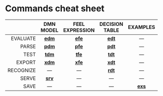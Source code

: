 # Commands cheat sheet

|           |       DMN<br/>MODEL       |    FEEL<br/>EXPRESSION    |    DECISION</br>TABLE     |         EXAMPLES          |
|----------:|:-------------------------:|:-------------------------:|:-------------------------:|:-------------------------:|
|  EVALUATE | [**edm**](command-edm.md) | [**efe**](command-efe.md) | [**edt**](command-edt.md) |             —             | 
|     PARSE | [**pdm**](command-pdm.md) | [**pfe**](command-pfe.md) | [**pdt**](command-pdt.md) |             —             |
|      TEST | [**tdm**](command-tdm.md) | [**tfe**](command-tfe.md) | [**tdt**](command-tdt.md) |             —             |
|    EXPORT | [**xdm**](command-xdm.md) | [**xfe**](command-xfe.md) | [**xdt**](command-xdt.md) |             —             |
| RECOGNIZE |             —             |             —             | [**rdt**](command-rdt.md) |             —             |
|     SERVE | [**srv**](command-srv.md) |             —             |             —             |             —             |
|      SAVE |             —             |             —             |             —             | [**exs**](command-exs.md) |
